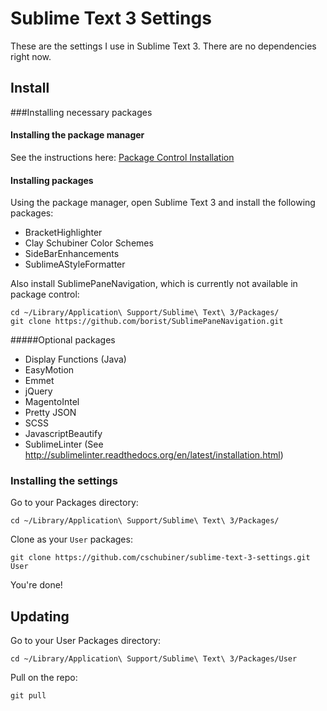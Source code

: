 Sublime Text 3 Settings
=======================

These are the settings I use in Sublime Text 3. There are no dependencies right now.

## Install

###Installing necessary packages

#### Installing the package manager
See the instructions here: [Package Control Installation](http://wbond.net/sublime_packages/package_control/installation#ST3)

#### Installing packages
Using the package manager, open Sublime Text 3 and install the following packages:
- BracketHighlighter
- Clay Schubiner Color Schemes
- SideBarEnhancements
- SublimeAStyleFormatter

Also install SublimePaneNavigation, which is currently not available in package control:
```
cd ~/Library/Application\ Support/Sublime\ Text\ 3/Packages/
git clone https://github.com/borist/SublimePaneNavigation.git
```

#####Optional packages
- Display Functions (Java)
- EasyMotion
- Emmet
- jQuery
- MagentoIntel
- Pretty JSON
- SCSS
- JavascriptBeautify
- SublimeLinter (See http://sublimelinter.readthedocs.org/en/latest/installation.html)


### Installing the settings
Go to your Packages directory:

```
cd ~/Library/Application\ Support/Sublime\ Text\ 3/Packages/
```

Clone as your `User` packages:

```
git clone https://github.com/cschubiner/sublime-text-3-settings.git User
```

You're done!

## Updating

Go to your User Packages directory:

```
cd ~/Library/Application\ Support/Sublime\ Text\ 3/Packages/User
```

Pull on the repo:

```
git pull
```
